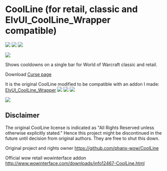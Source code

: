 # CoolLine (for retail, classic and ElvUI_CoolLine_Wrapper compatible)

[![](http://cf.way2muchnoise.eu/title/356973.svg)](https://www.curseforge.com/wow/addons/coolline-classic-updated)
[![](http://cf.way2muchnoise.eu/versions/356973.svg)](https://www.curseforge.com/wow/addons/coolline-classic-updated)
[![](http://cf.way2muchnoise.eu/full_356973_downloads.svg)](https://www.curseforge.com/wow/addons/coolline-classic-updated)

![](https://github.com/LoneWanderer-GH/CoolLine/workflows/Retail-Classic-Build/badge.svg)

Shows cooldowns on a single bar for World of Warcraft classic and retail.

Download [Curse page](https://www.curseforge.com/wow/addons/coolline-classic-updated)

It is the original CoolLine modified to be compatible with an addon I made: [ElvUI_CoolLine_Wrapper](https://www.curseforge.com/wow/addons/elvui-coolline-wrapper)
[![](http://cf.way2muchnoise.eu/title/356978.svg)](https://www.curseforge.com/wow/addons/coolline-classic-updated)
[![](http://cf.way2muchnoise.eu/versions/356978.svg)](https://www.curseforge.com/wow/addons/coolline-classic-updated)
[![](http://cf.way2muchnoise.eu/full_356978_downloads.svg)](https://www.curseforge.com/wow/addons/coolline-classic-updated)

![](https://github.com/LoneWanderer-GH/CoolLine/workflows/Retail-Classic-Build/badge.svg)

## Disclaimer
The original CoolLine license is indicated as "All Rights Reserved unless otherwise explicitly stated."
Hence this project might be discontinued in the future until decision from original authors.
They are free to shut this down.

Original project and rights owner https://github.com/phanx-wow/CoolLine

Official wow retail wowinterface addon http://www.wowinterface.com/downloads/info12467-CoolLine.html
